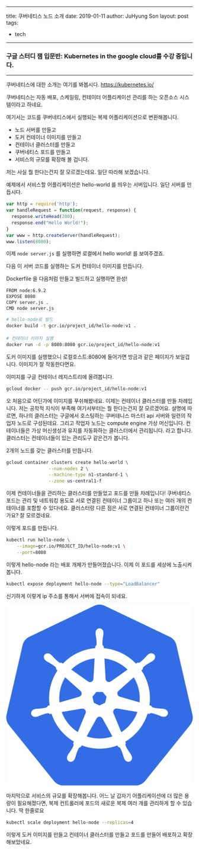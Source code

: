 
---
title: 쿠버네티스 노드 소개
date: 2019-01-11
author: JuHyung Son
layout: post
tags:
  - tech
---

### 구글 스터디 잼 입문반: Kubernetes in the google cloud를 수강 중입니다.

---

쿠버네티스에 대한 소개는 여기를 봐봅시다. 
https://kubernetes.io/

쿠버네티스는 자동 배포, 스케일링, 컨테이터 어플리케이션 관리를 하는 오픈소스 시스템이라고 하네요.

여기서는 코드를 쿠버네티스에서 실행되는 복제 어플리케이션으로 변환해봅니다.

- 노드 서버를 만들고 
- 도커 컨테이너 이미지를 만들고
- 컨테이너 클러스터를 만들고 
- 쿠버네티스 포드를 만들고 
- 서비스의 규모를 확장해 볼 겁니다.

저는 사실 뭘 한다는건지 잘 모르겠는데요. 일단 따라해 보겠습니다.

예제에서 서비스할 어플리케이션은 hello-world 를 띄우는 서버입니다.
일단 서버를 만듭시다.

```javascript
var http = require('http');
var handleRequest = function(request, response) {
  response.writeHead(200);
  response.end("Hello World!");
}
var www = http.createServer(handleRequest);
www.listen(8080);
```

이제 ```node server.js``` 를 실행하면 로컬에서 hello world! 를 보여주겠죠.

다음 이 서버 코드를 실행하는 도커 컨테이너 이미지를 만듭니다.

Dockerfile 을 다음처럼 만들고 빌드하고 실행하면 완성!

```
FROM node:6.9.2
EXPOSE 8080
COPY server.js .
CMD node server.js
```

```bash
# hello-node로 빌드 
docker build -t gcr.io/project_id/hello-node:v1 .

# 컨테이너 이미지 실행 
docker run -d -p 8080:8080 gcr.io/project_id/hello-node:v1
```

도커 이미지를 실행했으니 로컬호스트:8080에 들어가면 방금과 같은 페이지가 보일겁니다. 이미지가 잘 작동한다면요.

이미지를 구글 컨테이너 레지스트리에 올려봅니다.
```bash
gcloud docker -- push gcr.io/project_id/hello-node:v1
```

오 처음으로 어딘가에 이미지를 푸쉬해봤네요. 이제는 컨테이너 클러스터를 만들 차례입니다.
저는 공학적 지식이 부족해 여기서부터는 뭘 한다는건지 잘 모르겠어요. 설명에 따
르면,
하나의 클러스터는 구글에서 호스팅하는 쿠버테니스 마스터 api 서버와 일련의 작업자 노드로 구성된데요. 그리고 작업자 노드는 compute engine 가상 머신입니다. 컨테이너들은 가상 머신생성과 유지를 자동화하는 클러스터에서 관리됩니다. 라고 합니다.
클러스터는 컨테이너들이 있는 관리도구 같은건가 봅니다.

2개의 노드를 갖는 클러스터를 만듭니다.
```bash
gcloud container clusters create hello-world \
                --num-nodes 2 \
                --machine-type n1-standard-1 \
                --zone us-central1-f
```

이제 컨테이너들을 관리하는 클러스터를 만들었고 포드를 만들 차례입니다!
쿠버네티스 포드는 관리 및 네트워킹 용도로 서로 연결된 컨테이너 그룹이고 하나 또는 여러 개의 컨테이너를 포함할 수 있다네요. 클러스터랑 다른 점은 서로 연결된 컨테이너 그룹이란건가요? 잘 모르겠네요.

이렇게 포드를 만듭니다.
```bash
kubectl run hello-node \
    --image=gcr.io/PROJECT_ID/hello-node:v1 \
    --port=8080
```

이렇게 hello-node 라는 배포 개체가 만들어졌습니다. 이제 이 포드를 세상에 노출시켜봅니다.

```bash
kubectl expose deployment hello-node --type="LoadBalancer"
```

신기하게 이렇게 ip 주소를 통해서 서버에 접속이 되네요.
<div>
<img class="aligncenter size-full" src="/image/kubernetes/1.png" alt="" /> </div>

마지막으로 서비스의 규모를 확장해봅니다.
어느 날 갑자기 어플리케이션에 더 많은 용량이 필요해졌다면, 복제 컨트롤러에 포드의 새로운 복제 여러 개를 관리하게 할 수 있습니다.
딱 한줄로요

```bash
kubectl scale deployment hello-node --replicas=4
```

이렇게 도커 이미지를 만들고 컨테이너 클러스터를 만들고 포드를 만들어 배포하고 확장해보았네요.
